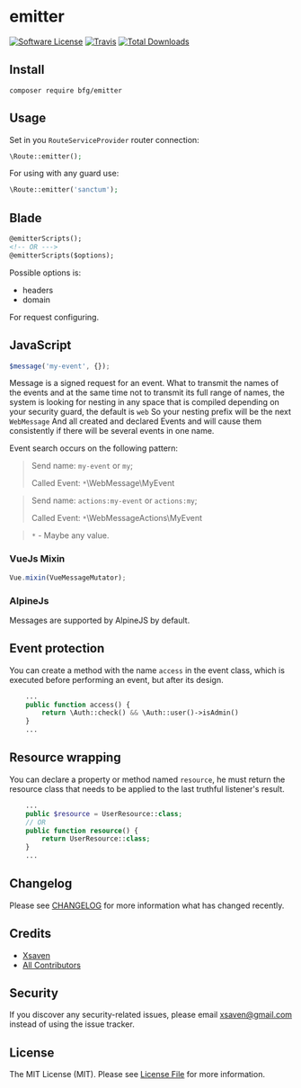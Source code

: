 # emitter

[![Software License](https://img.shields.io/badge/license-MIT-brightgreen.svg?style=flat-square)](LICENSE.md)
[![Travis](https://img.shields.io/travis/bfg/emitter.svg?style=flat-square)]()
[![Total Downloads](https://img.shields.io/packagist/dt/bfg/emitter.svg?style=flat-square)](https://packagist.org/packages/bfg/emitter)

## Install
`composer require bfg/emitter`

## Usage
Set in you `RouteServiceProvider` router connection:
```php
\Route::emitter();
```
For using with any guard use:
```php
\Route::emitter('sanctum');
```

## Blade
```html
@emitterScripts();
<!-- OR --->
@emitterScripts($options);
```
Possible options is:
- headers
- domain

For request configuring.

## JavaScript
```javascript
$message('my-event', {});
```

Message is a signed request for an event.
What to transmit the names of the events and
at the same time not to transmit its full
range of names, the system is looking for
nesting in any space that is compiled depending
on your security guard, the default is `web`
So your nesting prefix will be the next `WebMessage`
And all created and declared Events and will cause them
consistently if there will be several events in one name.

Event search occurs on the following pattern:
> Send name: `my-event` or `my`;
>
> Called Event: `*`\WebMessage\MyEvent

> Send name: `actions:my-event` or `actions:my`;
>
> Called Event: `*`\WebMessageActions\MyEvent

> `*` - Maybe any value.

### VueJs Mixin
```javascript
Vue.mixin(VueMessageMutator);
```
### AlpineJs
Messages are supported by AlpineJS by default.

## Event protection
You can create a method with the name `access` in the event class, which is executed before performing an event, but after its design.
```php
    ...
    public function access() {
        return \Auth::check() && \Auth::user()->isAdmin()
    } 
    ...
```

## Resource wrapping
You can declare a property or method named `resource`, he must return the resource class that needs to be applied to the last truthful listener's result.
```php
    ...
    public $resource = UserResource::class; 
    // OR
    public function resource() {
        return UserResource::class;
    } 
    ...
```

## Changelog
Please see [CHANGELOG](CHANGELOG.md) for more information what has changed recently.

## Credits

- [Xsaven](https://github.com/bfg)
- [All Contributors](https://github.com/bfg/emitter/contributors)

## Security
If you discover any security-related issues, please email xsaven@gmail.com instead of using the issue tracker.

## License
The MIT License (MIT). Please see [License File](/LICENSE.md) for more information.
